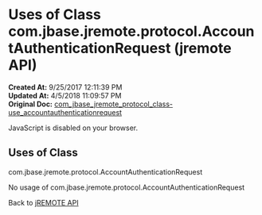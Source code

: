 # Uses of Class com.jbase.jremote.protocol.AccountAuthenticationRequest (jremote API)

**Created At:** 9/25/2017 12:11:39 PM  
**Updated At:** 4/5/2018 11:09:57 PM  
**Original Doc:** [com_jbase_jremote_protocol_class-use_accountauthenticationrequest](https://docs.jbase.com/39271-class-use/com_jbase_jremote_protocol_class-use_accountauthenticationrequest)  

<!--<br>    try {<br>        if (location.href.indexOf('is-external=true') == -1) {<br>            parent.document.title="Uses of Class com.jbase.jremote.protocol.AccountAuthenticationRequest (jremote   API)";<br>        }<br>    }<br>    catch(err) {<br>    }<br>//-->
JavaScript is disabled on your browser.



<!--<br>  allClassesLink = document.getElementById("allclasses\_navbar\_top");<br>  if(window==top) {<br>    allClassesLink.style.display = "block";<br>  }<br>  else {<br>    allClassesLink.style.display = "none";<br>  }<br>  //-->

## Uses of Class
com.jbase.jremote.protocol.AccountAuthenticationRequest

No usage of com.jbase.jremote.protocol.AccountAuthenticationRequest

Back to [jREMOTE API](com_jbase_jremote_package-summary)


